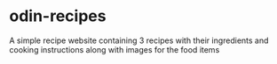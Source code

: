 # odin-recipes
A simple recipe website containing 3 recipes with their ingredients and cooking instructions along with images for the food items
